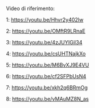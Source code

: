 Video di riferimento:

1:
https://youtu.be/Hhvr2y402lw

2:
https://youtu.be/OMftR9LRnaE

3:
https://youtu.be/4zJUYIGil34

4:
https://youtu.be/csUHTNajkXo

5:
https://youtu.be/M6BvXJ9E4VU

6:
https://youtu.be/cf2SFPbUsN4

7:
https://youtu.be/xkh2q6BRmOg

8:
https://youtu.be/vMAuMZ8N_as
